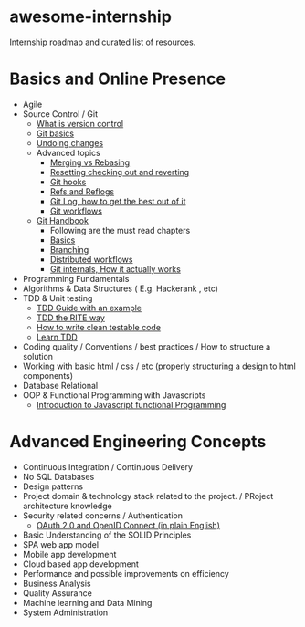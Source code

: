 # awesome-internship
Internship roadmap and curated list of resources.


Basics and Online Presence
==========================

* Agile
* Source Control / Git
  * [What is version control](https://www.atlassian.com/git/tutorials/what-is-version-control)
  * [Git basics](https://www.atlassian.com/git/tutorials/setting-up-a-repository)
  * [Undoing changes](https://www.atlassian.com/git/tutorials/undoing-changes)
  * Advanced topics
    * [Merging vs Rebasing](https://www.atlassian.com/git/tutorials/merging-vs-rebasing)
    * [Resetting checking out and reverting](https://www.atlassian.com/git/tutorials/resetting-checking-out-and-reverting)
    * [Git hooks](https://www.atlassian.com/git/tutorials/git-hooks)
    * [Refs and Reflogs](https://www.atlassian.com/git/tutorials/refs-and-the-reflog)
    * [Git Log, how to get the best out of it](https://www.atlassian.com/git/tutorials/git-log)
    * [Git workflows](https://www.atlassian.com/git/tutorials/comparing-workflows)
  * [Git Handbook](https://git-scm.com/book/en/v2)
    * Following are the must read chapters
    * [Basics](https://git-scm.com/book/en/v2/Git-Basics-Getting-a-Git-Repository)
    * [Branching](https://git-scm.com/book/en/v2/Git-Branching-Branches-in-a-Nutshell)
    * [Distributed workflows](https://git-scm.com/book/en/v2/Distributed-Git-Distributed-Workflows)
    * [Git internals, How it actually works](https://git-scm.com/book/en/v2/Git-Internals-Plumbing-and-Porcelain)
* Programming Fundamentals
* Algorithms & Data  Structures ( E.g. Hackerank , etc)
* TDD & Unit testing
  * [TDD Guide with an example](https://medium.com/@bethqiang/the-absolute-beginners-guide-to-test-driven-development-with-a-practical-example-c39e73a11631)
  * [TDD the RITE way](https://medium.com/javascript-scene/tdd-the-rite-way-53c9b46f45e3)
  * [How to write clean testable code](https://www.youtube.com/watch?v=XcT4yYu_TTs&feature=youtu.be)
  * [Learn TDD](https://github.com/dwyl/learn-tdd)
* Coding quality / Conventions  / best practices / How to structure a solution
* Working with basic html / css / etc (properly structuring a design to html components)
* Database Relational
* OOP & Functional Programming with Javascripts
  * [Introduction to Javascript functional Programming](https://flaviocopes.com/javascript-functional-programming/)

Advanced Engineering Concepts
=============================

* Continuous Integration / Continuous Delivery
* No SQL Databases
* Design patterns
* Project domain & technology stack related to the project. / PRoject architecture knowledge
* Security related concerns / Authentication
  * [OAuth 2.0 and OpenID Connect (in plain English)](https://www.youtube.com/watch?v=996OiexHze0)
* Basic Understanding of the SOLID Principles
* SPA web app model
* Mobile app development
* Cloud based app development
* Performance and possible improvements on efficiency
* Business Analysis
* Quality Assurance
* Machine learning and Data Mining
* System Administration

